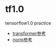 # tf1.0
tensorflow1.0 practice
- [transformer参考](https://www.github.com/kyubyong/transformer.)
- [norm参考](https://github.com/taki0112/Group_Normalization-Tensorflow/blob/master/norm.py)